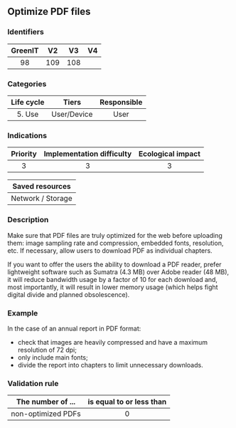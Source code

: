 ## Optimize PDF files

### Identifiers

| GreenIT | V2  | V3  | V4  |
| :-----: | :-: | :-: | :-: |
|   98    | 109 | 108 |     |

### Categories

| Life cycle |    Tiers    | Responsible |
| :--------: | :---------: | :---------: |
|   5. Use   | User/Device |    User     |

### Indications

| Priority | Implementation difficulty | Ecological impact |
| :------: | :-----------------------: | :---------------: |
|    3     |             3             |         3         |

|  Saved resources  |
| :---------------: |
| Network / Storage |

### Description

Make sure that PDF files are truly optimized for the web before uploading them: image sampling rate and compression, embedded fonts, resolution, etc.
If necessary, allow users to download PDF as individual chapters.

If you want to offer the users the ability to download a PDF reader, prefer lightweight software such as Sumatra (4.3 MB) over Adobe reader (48 MB), it will reduce bandwidth usage by a factor of 10 for each download and, most importantly, it will result in lower memory usage (which helps fight digital divide and planned obsolescence).

### Example

In the case of an annual report in PDF format:

- check that images are heavily compressed and have a maximum resolution of 72 dpi;
- only include main fonts;
- divide the report into chapters to limit unnecessary downloads.

### Validation rule

| The number of ...  | is equal to or less than |
| ------------------ | :----------------------: |
| non-optimized PDFs |            0             |

